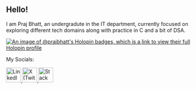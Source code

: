 ## Hello!

I am Praj Bhatt, an undergradute in the IT department, currently focused on exploring different tech domains along with practice in C and a bit of DSA.

[![An image of @prajbhatt's Holopin badges, which is a link to view their full Holopin profile](https://holopin.me/prajbhatt)](https://holopin.io/@prajbhatt)

My Socials:

<p align="left">
  <a href="https://linkedin.com/in/praj-bhatt" target="_blank">
    <img src="https://cdn.jsdelivr.net/gh/devicons/devicon/icons/linkedin/linkedin-original.svg" alt="LinkedIn" width="40" height="40"/>
  </a>
  <a href="https://x.com/bhattpraj" target="_blank">
    <img src="https://cdn.jsdelivr.net/gh/simple-icons/simple-icons/icons/x.svg" alt="X (Twitter)" width="40" height="40"/>
  </a>
  <a href="https://stackoverflow.com/users/31791173/praj-bhatt" target="_blank">
  <img src="https://cdn.jsdelivr.net/gh/devicons/devicon/icons/stackoverflow/stackoverflow-original.svg" alt="Stack Overflow" width="40" height="40"/>
  </a>
</p>

